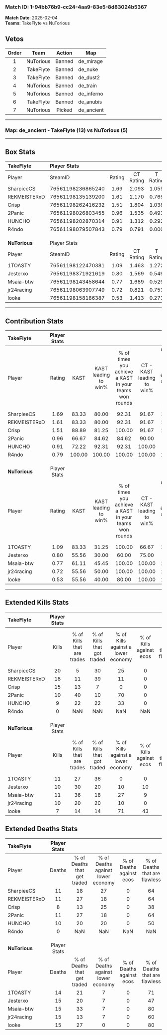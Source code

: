 ### Match ID: 1-94bb76b9-cc24-4aa9-83e5-8d83024b5367  
**Match Date**: 2025-02-04  
**Teams**: TakeFlyte vs NuTorious  

## Vetos  

| Order | Team | Action | Map |
| :---: | :--: | :----: | --- |
| 1 | NuTorious | Banned | de_mirage |
| 2 | TakeFlyte | Banned | de_nuke |
| 3 | TakeFlyte | Banned | de_dust2 |
| 4 | NuTorious | Banned | de_train |
| 5 | NuTorious | Banned | de_inferno |
| 6 | TakeFlyte | Banned | de_anubis |
| 7 | NuTorious | Picked | de_ancient |

---  

### **Map**: de_ancient - TakeFlyte (13) vs NuTorious (5)  
---  

## Box Stats  

| **TakeFlyte** | Player Stats      |        |           |          |        |       |       |         |        |      |     |
| :- | :- | :-: | :-: | :-: | :-: | :-: | :-: | :-: | :-: | :-: | :-: |
| Player        | SteamID           | Rating | CT Rating | T Rating |  KAST  |  ADR  | Kills | Assists | Deaths | K/D  | HS% |
| SharpieeCS    | 76561198236865240 |  1.69  |   2.093   |  1.055   | 83.33  | 109.4 |  20   |    6    |   11   | 1.82 | 50  |
| REKMEISTERxD  | 76561198135139200 |  1.61  |   2.170   |  0.765   | 83.33  | 110.8 |  18   |    9    |   11   | 1.64 | 55  |
| Crisp         | 76561198262416232 |  1.51  |   1.804   |  1.038   | 88.89  | 87.9  |  15   |    7    |   8    | 1.88 | 26  |
| 2Panic        | 76561198026803455 |  0.96  |   1.535   |  0.493   | 66.67  | 65.8  |  10   |    8    |   11   | 0.91 | 40  |
| HUNCHO        | 76561198202870314 |  0.91  |   1.312   |  0.292   | 72.22  | 51.7  |   9   |    4    |   10   | 0.90 | 33  |
| R4ndo         | 76561198079507843 |  0.79  |   0.791   |  0.000   | 100.00 |  0.0  |   0   |    0    |   0    | 0.00 |  0  |
|               |                   |        |           |          |        |       |       |         |        |      |     |
|               |                   |        |           |          |        |       |       |         |        |      |     |
|               |                   |        |           |          |        |       |       |         |        |      |     |
| **NuTorious** | Player Stats      |        |           |          |        |       |       |         |        |      |     |
| Player        | SteamID           | Rating | CT Rating | T Rating |  KAST  |  ADR  | Kills | Assists | Deaths | K/D  | HS% |
| 1TOASTY       | 76561198122470381 |  1.09  |   1.463   |  1.272   | 83.33  | 87.7  |  11   |    5    |   14   | 0.79 | 81  |
| Jesterxo      | 76561198371921619 |  0.80  |   1.569   |  0.549   | 55.56  | 85.8  |  10   |    4    |   15   | 0.67 | 60  |
| Msaia-btw     | 76561198143458644 |  0.77  |   1.689   |  0.529   | 61.11  | 49.9  |  11   |    3    |   15   | 0.73 | 63  |
| jr24racing    | 76561198063907749 |  0.72  |   0.821   |  0.753   | 55.56  | 63.2  |  10   |    2    |   15   | 0.67 | 60  |
| looke         | 76561198158186387 |  0.53  |   1.413   |  0.273   | 55.56  | 51.1  |   7   |    2    |   15   | 0.47 | 100 |
---  

## Contribution Stats  

| **TakeFlyte** | Player Stats |        |                      |                                                        |                           |                                                             |                          |                                                            |
| :- | :-: | :-: | :-: | :-: | :-: | :-: | :-: | :-: |
| Player        |    Rating    |  KAST  | KAST leading to win% | % of times you achieve a KAST in your teams won rounds | CT - KAST leading to win% | CT - % of times you achieve a KAST in your teams won rounds | T - KAST leading to win% | T - % of times you achieve a KAST in your teams won rounds |
| SharpieeCS    |     1.69     | 83.33  |        80.00         |                         92.31                          |           91.67           |                           100.00                            |          33.33           |                           50.00                            |
| REKMEISTERxD  |     1.61     | 83.33  |        80.00         |                         92.31                          |           91.67           |                           100.00                            |          33.33           |                           50.00                            |
| Crisp         |     1.51     | 88.89  |        81.25         |                         100.00                         |           91.67           |                           100.00                            |          50.00           |                           100.00                           |
| 2Panic        |     0.96     | 66.67  |        84.62         |                         84.62                          |           90.00           |                            81.82                            |          66.67           |                           100.00                           |
| HUNCHO        |     0.91     | 72.22  |        92.31         |                         92.31                          |          100.00           |                            90.91                            |          66.67           |                           100.00                           |
| R4ndo         |     0.79     | 100.00 |        100.00        |                         100.00                         |          100.00           |                           100.00                            |           0.00           |                            0.00                            |
|               |              |        |                      |                                                        |                           |                                                             |                          |                                                            |
|               |              |        |                      |                                                        |                           |                                                             |                          |                                                            |
|               |              |        |                      |                                                        |                           |                                                             |                          |                                                            |
| **NuTorious** | Player Stats |        |                      |                                                        |                           |                                                             |                          |                                                            |
| Player        |    Rating    |  KAST  | KAST leading to win% | % of times you achieve a KAST in your teams won rounds | CT - KAST leading to win% | CT - % of times you achieve a KAST in your teams won rounds | T - KAST leading to win% | T - % of times you achieve a KAST in your teams won rounds |
| 1TOASTY       |     1.09     | 83.33  |        31.25         |                         100.00                         |           66.67           |                           100.00                            |          10.00           |                           100.00                           |
| Jesterxo      |     0.80     | 55.56  |        30.00         |                         60.00                          |           75.00           |                            75.00                            |           0.00           |                            0.00                            |
| Msaia-btw     |     0.77     | 61.11  |        45.45         |                         100.00                         |          100.00           |                           100.00                            |          14.29           |                           100.00                           |
| jr24racing    |     0.72     | 55.56  |        50.00         |                         100.00                         |          100.00           |                           100.00                            |          16.67           |                           100.00                           |
| looke         |     0.53     | 55.56  |        40.00         |                         80.00                          |          100.00           |                           100.00                            |           0.00           |                            0.00                            |
---  

## Extended Kills Stats  

| **TakeFlyte** | Player Stats |                            |                            |                                    |                         |                              |                                 |                                       |                    |           |
| :- | :-: | :-: | :-: | :-: | :-: | :-: | :-: | :-: | :-: | :-: |
| Player        |    Kills     | % of Kills that are trades | % of Kills that got traded | % of Kills against a lower economy | % of Kills against ecos | % of Kills that are flawless | % of Kills that are close duels | % of Kills that are assisted by flash | Pistol Round Kills | AWP Kills |
| SharpieeCS    |      20      |             5              |             30             |                 25                 |            0            |              50              |                5                |                   0                   |         0          |     0     |
| REKMEISTERxD  |      18      |             11             |             39             |                 11                 |            0            |              78              |                6                |                  11                   |         3          |     0     |
| Crisp         |      15      |             13             |             7              |                 0                  |            0            |              60              |               13                |                  13                   |         1          |     3     |
| 2Panic        |      10      |             40             |             10             |                 70                 |            0            |              80              |               10                |                   0                   |         0          |     1     |
| HUNCHO        |      9       |             22             |             22             |                 33                 |            0            |              89              |                0                |                   0                   |         1          |     0     |
| R4ndo         |      0       |            NaN             |            NaN             |                NaN                 |           NaN           |             NaN              |               NaN               |                  NaN                  |        null        |   null    |
|               |              |                            |                            |                                    |                         |                              |                                 |                                       |                    |           |
|               |              |                            |                            |                                    |                         |                              |                                 |                                       |                    |           |
|               |              |                            |                            |                                    |                         |                              |                                 |                                       |                    |           |
| **NuTorious** | Player Stats |                            |                            |                                    |                         |                              |                                 |                                       |                    |           |
| Player        |    Kills     | % of Kills that are trades | % of Kills that got traded | % of Kills against a lower economy | % of Kills against ecos | % of Kills that are flawless | % of Kills that are close duels | % of Kills that are assisted by flash | Pistol Round Kills | AWP Kills |
| 1TOASTY       |      11      |             27             |             36             |                 0                  |            0            |              73              |                9                |                   9                   |         1          |     1     |
| Jesterxo      |      10      |             30             |             20             |                 10                 |           10            |              60              |               10                |                  20                   |         3          |     0     |
| Msaia-btw     |      11      |             36             |             18             |                 27                 |            9            |              55              |                9                |                   0                   |         1          |     0     |
| jr24racing    |      10      |             20             |             20             |                 10                 |            0            |              70              |               10                |                   0                   |         3          |     0     |
| looke         |      7       |             14             |             14             |                 71                 |           43            |              43              |               14                |                  14                   |         0          |     0     |
## Extended Deaths Stats  

| **TakeFlyte** | Player Stats |                             |                                   |                          |                               |                            |                           |               |
| :- | :-: | :-: | :-: | :-: | :-: | :-: | :-: | :-: |
| Player        |    Deaths    | % of Deaths that get traded | % of Deaths against lower economy | % of Deaths against ecos | % of Deaths that are flawless | % of Deaths that are close | % of Deaths while blinded | Deaths to AWP |
| SharpieeCS    |      11      |             18              |                27                 |            0             |              64               |             0              |             9             |       0       |
| REKMEISTERxD  |      11      |             27              |                18                 |            0             |              64               |             27             |            18             |       1       |
| Crisp         |      8       |             13              |                25                 |            0             |              38               |             13             |             0             |       0       |
| 2Panic        |      11      |             27              |                18                 |            0             |              64               |             9              |             9             |       0       |
| HUNCHO        |      10      |             20              |                20                 |            0             |              50               |             0              |             0             |       0       |
| R4ndo         |      0       |             NaN             |                NaN                |           NaN            |              NaN              |            NaN             |            NaN            |     null      |
|               |              |                             |                                   |                          |                               |                            |                           |               |
|               |              |                             |                                   |                          |                               |                            |                           |               |
|               |              |                             |                                   |                          |                               |                            |                           |               |
| **NuTorious** | Player Stats |                             |                                   |                          |                               |                            |                           |               |
| Player        |    Deaths    | % of Deaths that get traded | % of Deaths against lower economy | % of Deaths against ecos | % of Deaths that are flawless | % of Deaths that are close | % of Deaths while blinded | Deaths to AWP |
| 1TOASTY       |      14      |             21              |                 7                 |            0             |              71               |             7              |             0             |       0       |
| Jesterxo      |      15      |             20              |                 7                 |            0             |              47               |             7              |             7             |       1       |
| Msaia-btw     |      15      |             33              |                 7                 |            0             |              80               |             7              |             7             |       0       |
| jr24racing    |      15      |             13              |                 7                 |            0             |              60               |             0              |             0             |       2       |
| looke         |      15      |             27              |                 0                 |            0             |              80               |             13             |            13             |       1       |
